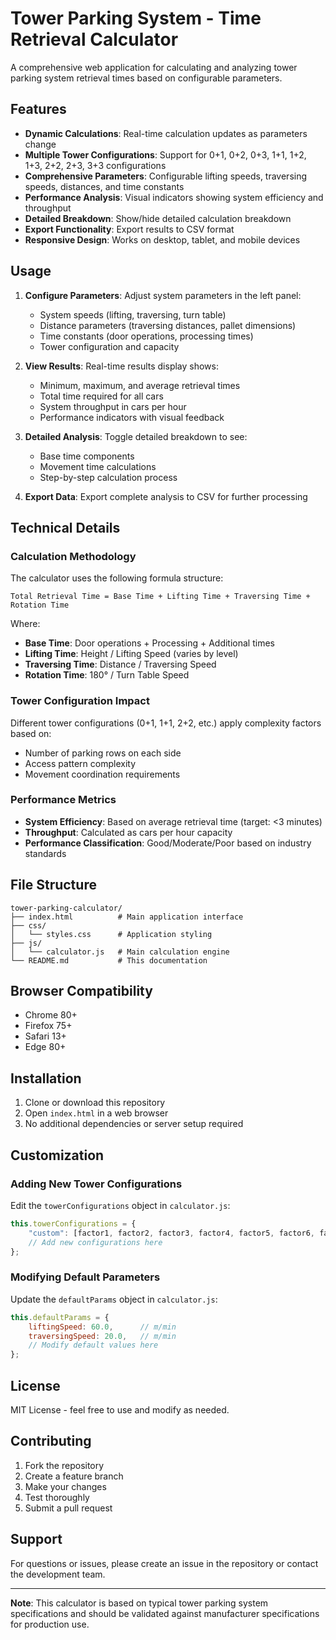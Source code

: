 # Tower Parking System - Time Retrieval Calculator

A comprehensive web application for calculating and analyzing tower parking system retrieval times based on configurable parameters.

## Features

- **Dynamic Calculations**: Real-time calculation updates as parameters change
- **Multiple Tower Configurations**: Support for 0+1, 0+2, 0+3, 1+1, 1+2, 1+3, 2+2, 2+3, 3+3 configurations
- **Comprehensive Parameters**: Configurable lifting speeds, traversing speeds, distances, and time constants
- **Performance Analysis**: Visual indicators showing system efficiency and throughput
- **Detailed Breakdown**: Show/hide detailed calculation breakdown
- **Export Functionality**: Export results to CSV format
- **Responsive Design**: Works on desktop, tablet, and mobile devices

## Usage

1. **Configure Parameters**: Adjust system parameters in the left panel:
   - System speeds (lifting, traversing, turn table)
   - Distance parameters (traversing distances, pallet dimensions)
   - Time constants (door operations, processing times)
   - Tower configuration and capacity

2. **View Results**: Real-time results display shows:
   - Minimum, maximum, and average retrieval times
   - Total time required for all cars
   - System throughput in cars per hour
   - Performance indicators with visual feedback

3. **Detailed Analysis**: Toggle detailed breakdown to see:
   - Base time components
   - Movement time calculations
   - Step-by-step calculation process

4. **Export Data**: Export complete analysis to CSV for further processing

## Technical Details

### Calculation Methodology

The calculator uses the following formula structure:

```
Total Retrieval Time = Base Time + Lifting Time + Traversing Time + Rotation Time
```

Where:
- **Base Time**: Door operations + Processing + Additional times
- **Lifting Time**: Height / Lifting Speed (varies by level)
- **Traversing Time**: Distance / Traversing Speed
- **Rotation Time**: 180° / Turn Table Speed

### Tower Configuration Impact

Different tower configurations (0+1, 1+1, 2+2, etc.) apply complexity factors based on:
- Number of parking rows on each side
- Access pattern complexity
- Movement coordination requirements

### Performance Metrics

- **System Efficiency**: Based on average retrieval time (target: <3 minutes)
- **Throughput**: Calculated as cars per hour capacity
- **Performance Classification**: Good/Moderate/Poor based on industry standards

## File Structure

```
tower-parking-calculator/
├── index.html          # Main application interface
├── css/
│   └── styles.css      # Application styling
├── js/
│   └── calculator.js   # Main calculation engine
└── README.md           # This documentation
```

## Browser Compatibility

- Chrome 80+
- Firefox 75+
- Safari 13+
- Edge 80+

## Installation

1. Clone or download this repository
2. Open `index.html` in a web browser
3. No additional dependencies or server setup required

## Customization

### Adding New Tower Configurations

Edit the `towerConfigurations` object in `calculator.js`:

```javascript
this.towerConfigurations = {
    "custom": [factor1, factor2, factor3, factor4, factor5, factor6, factor7],
    // Add new configurations here
};
```

### Modifying Default Parameters

Update the `defaultParams` object in `calculator.js`:

```javascript
this.defaultParams = {
    liftingSpeed: 60.0,      // m/min
    traversingSpeed: 20.0,   // m/min
    // Modify default values here
};
```

## License

MIT License - feel free to use and modify as needed.

## Contributing

1. Fork the repository
2. Create a feature branch
3. Make your changes
4. Test thoroughly
5. Submit a pull request

## Support

For questions or issues, please create an issue in the repository or contact the development team.

---

**Note**: This calculator is based on typical tower parking system specifications and should be validated against manufacturer specifications for production use.